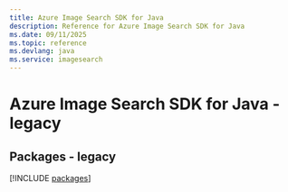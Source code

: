 ```yaml
---
title: Azure Image Search SDK for Java
description: Reference for Azure Image Search SDK for Java
ms.date: 09/11/2025
ms.topic: reference
ms.devlang: java
ms.service: imagesearch
---
```

# Azure Image Search SDK for Java - legacy
## Packages - legacy
[!INCLUDE [packages](image-search-index.md)]